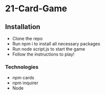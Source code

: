 # 21-Card-Game

## Installation
- Clone the repo
- Run npm i to install all necessary packages
- Run node script.js to start the game
- Follow the instructions to play!

### Technologies
- npm cards
- npm inquirer
- Node